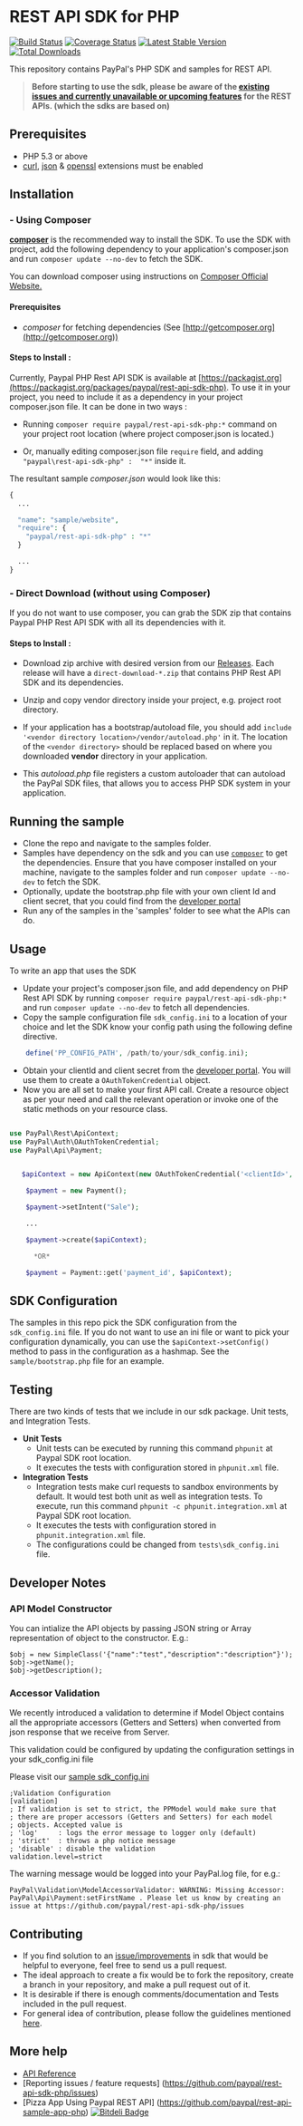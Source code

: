 # REST API SDK for PHP

[![Build Status](https://travis-ci.org/paypal/rest-api-sdk-php.png?branch=master)](https://travis-ci.org/paypal/rest-api-sdk-php) [![Coverage Status](https://coveralls.io/repos/paypal/rest-api-sdk-php/badge.png?branch=master)](https://coveralls.io/r/paypal/rest-api-sdk-php?branch=master) [![Latest Stable Version](https://poser.pugx.org/paypal/rest-api-sdk-php/v/stable.png)](https://packagist.org/packages/paypal/rest-api-sdk-php) [![Total Downloads](https://poser.pugx.org/paypal/rest-api-sdk-php/downloads.png)](https://packagist.org/packages/paypal/rest-api-sdk-php)

This repository contains PayPal's PHP SDK and samples for REST API.

> **Before starting to use the sdk, please be aware of the [existing issues and currently unavailable or upcoming features](https://github.com/paypal/rest-api-sdk-python/wiki/Existing-Issues-and-Unavailable%5CUpcoming-features) for the REST APIs. (which the sdks are based on)**

## Prerequisites

   - PHP 5.3 or above
   - [curl](http://php.net/manual/en/book.curl.php), [json](http://php.net/manual/en/book.json.php) & [openssl](http://php.net/manual/en/book.openssl.php) extensions must be enabled

## Installation

### - Using Composer
[**composer**](https://getcomposer.org/) is the recommended way to install the SDK. To use the SDK with project, add the following dependency to your application's composer.json and run `composer update --no-dev` to fetch the SDK.

You can download composer using instructions on [Composer Official Website.](https://getcomposer.org/download/)

#### Prerequisites
- *composer* for fetching dependencies (See [http://getcomposer.org](http://getcomposer.org))

#### Steps to Install :

Currently, Paypal PHP Rest API SDK is available at [https://packagist.org](https://packagist.org/packages/paypal/rest-api-sdk-php). To use it in your project, you need to include it as a dependency in your project composer.json file. It can be done in two ways :

* Running `composer require paypal/rest-api-sdk-php:*` command on your project root location (where project composer.json is located.)

* Or, manually editing composer.json file `require` field, and adding `"paypal\rest-api-sdk-php" :  "*"` inside it.

The resultant sample *composer.json* would look like this:

```php
{
  ...

  "name": "sample/website",
  "require": {
  	"paypal/rest-api-sdk-php" : "*"
  }

  ...
}
```

### - Direct Download (without using Composer)

If you do not want to use composer, you can grab the SDK zip that contains Paypal PHP Rest API SDK with all its dependencies with it.

#### Steps to Install :
- Download zip archive with desired version from our [Releases](https://github.com/paypal/rest-api-sdk-php/releases). Each release will have a `direct-download-*.zip` that contains PHP Rest API SDK and its dependencies.

- Unzip and copy vendor directory inside your project, e.g. project root directory.

- If your application has a bootstrap/autoload file, you should add
`include '<vendor directory location>/vendor/autoload.php'` in it. The location of the `<vendor directory>` should be replaced based on where you downloaded **vendor** directory in your application.

- This *autoload.php* file registers a custom autoloader that can autoload the PayPal SDK files, that allows you to access PHP SDK system in your application.

## Running the sample

   * Clone the repo and navigate to the samples folder.
   * Samples have dependency on the sdk and you can use [`composer`](http://getcomposer.org) to get the dependencies. Ensure that you have composer installed on your machine, navigate to the samples folder and run `composer update --no-dev`  to fetch the SDK.
   * Optionally, update the bootstrap.php file with your own client Id and client secret, that you could find from the [developer portal](https://developer.paypal.com)
   * Run any of the samples in the 'samples' folder to see what the APIs can do.


## Usage

To write an app that uses the SDK

   * Update your project's composer.json file, and add dependency on PHP Rest API SDK by running `composer require paypal/rest-api-sdk-php:*` and run `composer update --no-dev` to fetch all dependencies.
   * Copy the sample configuration file `sdk_config.ini` to a location of your choice and let the SDK know your config path using the following define directive.

```php
    define('PP_CONFIG_PATH', /path/to/your/sdk_config.ini);
```
   * Obtain your clientId and client secret from the [developer portal](https://developer.paypal.com). You will use them to create a `OAuthTokenCredential` object.
   * Now you are all set to make your first API call. Create a resource object as per your need and call the relevant operation or invoke one of the static methods on your resource class.

```php

use PayPal\Rest\ApiContext;
use PayPal\Auth\OAuthTokenCredential;
use PayPal\Api\Payment;


   $apiContext = new ApiContext(new OAuthTokenCredential('<clientId>', '<clientSecret>'));

    $payment = new Payment();

    $payment->setIntent("Sale");

    ...

    $payment->create($apiContext);

      *OR*

    $payment = Payment::get('payment_id', $apiContext);
```

## SDK Configuration

The samples in this repo pick the SDK configuration from the `sdk_config.ini` file. If you do not want to use an ini file or want to pick your configuration dynamically, you can use the `$apiContext->setConfig()` method to pass in the configuration as a hashmap. See the `sample/bootstrap.php` file for an example.

## Testing

There are two kinds of tests that we include in our sdk package. Unit tests, and Integration Tests.

* **Unit Tests**
	* Unit tests can be executed by running this command `phpunit` at Paypal SDK root location.
	* It executes the tests with configuration stored in `phpunit.xml` file.
* **Integration Tests**
	* Integration tests make curl requests to sandbox environments by default. It would test both unit as well as integration tests. To execute, run this command `phpunit -c phpunit.integration.xml` at Paypal SDK root location.
	* It executes the tests with configuration stored in `phpunit.integration.xml` file.
	* The configurations could be changed from `tests\sdk_config.ini` file.

## Developer Notes

### API Model Constructor

You can intialize the API objects by passing JSON string or Array representation of object to the constructor. E.g.:

```
$obj = new SimpleClass('{"name":"test","description":"description"}');
$obj->getName();
$obj->getDescription();
```

### Accessor Validation

We recently introduced a validation to determine if Model Object contains all the appropriate accessors (Getters and Setters) when converted from json response that we receive from Server.

This validation could be configured by updating the configuration settings in your sdk_config.ini file

Please visit our [sample sdk_config.ini](https://github.com/paypal/rest-api-sdk-php/blob/master/sample/sdk_config.ini)
```
;Validation Configuration
[validation]
; If validation is set to strict, the PPModel would make sure that
; there are proper accessors (Getters and Setters) for each model
; objects. Accepted value is
; 'log'     : logs the error message to logger only (default)
; 'strict'  : throws a php notice message
; 'disable' : disable the validation
validation.level=strict
```

The warning message would be logged into your PayPal.log file, for e.g.:
```
PayPal\Validation\ModelAccessorValidator: WARNING: Missing Accessor: PayPal\Api\Payment:setFirstName . Please let us know by creating an issue at https://github.com/paypal/rest-api-sdk-php/issues
```

## Contributing

* If you find solution to an [issue/improvements](https://github.com/paypal/rest-api-sdk-php/issues) in sdk that would be helpful to everyone, feel free to send us a pull request.
* The ideal approach to create a fix would be to fork the repository, create a branch in your repository, and make a pull request out of it.
* It is desirable if there is enough comments/documentation and Tests included in the pull request.
* For general idea of contribution, please follow the guidelines mentioned [here](https://guides.github.com/activities/contributing-to-open-source/).

## More help

   * [API Reference](https://developer.paypal.com/webapps/developer/docs/api/)
   * [Reporting issues / feature requests] (https://github.com/paypal/rest-api-sdk-php/issues)
   * [Pizza App Using Paypal REST API] (https://github.com/paypal/rest-api-sample-app-php)
[![Bitdeli Badge](https://d2weczhvl823v0.cloudfront.net/paypal/rest-api-sample-app-php/trend.png)](https://bitdeli.com/free "Bitdeli Badge")
